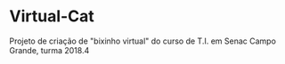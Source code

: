 # Virtual-Cat
Projeto de criação de "bixinho virtual" do curso de T.I. em Senac Campo Grande, turma 2018.4 
